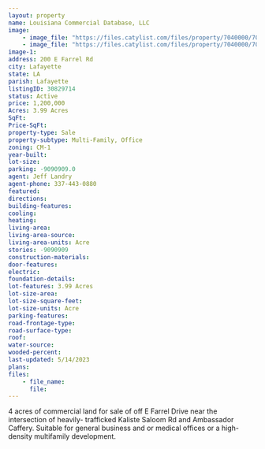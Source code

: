 ```yaml
---
layout: property
name: Louisiana Commercial Database, LLC
image: 
    - image_file: "https://files.catylist.com/files/property/7040000/7041280/28040809_Aerial___200_Blk_E_Farrel___Jeff.jpg"
    - image_file: "https://files.catylist.com/files/property/7040000/7041280/28141687_Screenshot_2023_04_05_at_9.46.57_AM.png"
image-1:
address: 200 E Farrel Rd
city: Lafayette
state: LA
parish: Lafayette
listingID: 30829714
status: Active
price: 1,200,000
Acres: 3.99 Acres
SqFt:
Price-SqFt:
property-type: Sale
property-subtype: Multi-Family, Office
zoning: CM-1
year-built:
lot-size:
parking: -9090909.0
agent: Jeff Landry
agent-phone: 337-443-0880
featured:
directions:
building-features:
cooling:
heating:
living-area:
living-area-source:
living-area-units: Acre
stories: -9090909
construction-materials:
door-features:
electric:
foundation-details:
lot-features: 3.99 Acres
lot-size-area:
lot-size-square-feet:
lot-size-units: Acre
parking-features:
road-frontage-type:
road-surface-type:
roof:
water-source:
wooded-percent:
last-updated: 5/14/2023
plans:
files:
    - file_name:
      file:
---
```

4 acres of commercial land for sale of off E Farrel Drive near the intersection of heavily- trafficked Kaliste Saloom Rd and Ambassador Caffery. Suitable for general business and or medical offices or a high-density multifamily development.
